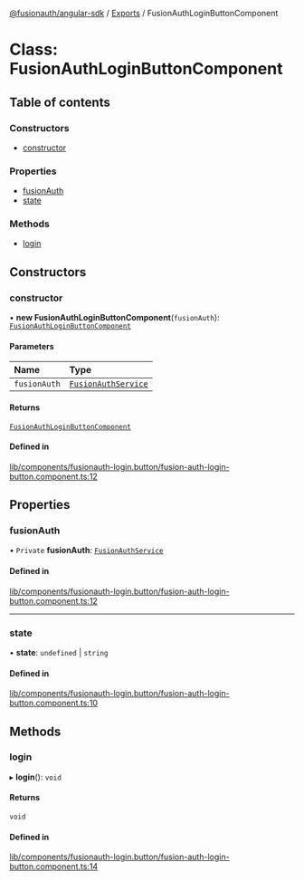 [@fusionauth/angular-sdk](../README.md) / [Exports](../modules.md) / FusionAuthLoginButtonComponent

# Class: FusionAuthLoginButtonComponent

## Table of contents

### Constructors

- [constructor](FusionAuthLoginButtonComponent.md#constructor)

### Properties

- [fusionAuth](FusionAuthLoginButtonComponent.md#fusionauth)
- [state](FusionAuthLoginButtonComponent.md#state)

### Methods

- [login](FusionAuthLoginButtonComponent.md#login)

## Constructors

### constructor

• **new FusionAuthLoginButtonComponent**(`fusionAuth`): [`FusionAuthLoginButtonComponent`](FusionAuthLoginButtonComponent.md)

#### Parameters

| Name         | Type                                        |
| :----------- | :------------------------------------------ |
| `fusionAuth` | [`FusionAuthService`](FusionAuthService.md) |

#### Returns

[`FusionAuthLoginButtonComponent`](FusionAuthLoginButtonComponent.md)

#### Defined in

[lib/components/fusionauth-login.button/fusion-auth-login-button.component.ts:12](https://github.com/FusionAuth/fusionauth-javascript-sdk/blob/577b2095f8d4b995dc5a020ced655b8e2d042a3a/packages/sdk-angular/projects/fusionauth-angular-sdk/src/lib/components/fusionauth-login.button/fusion-auth-login-button.component.ts#L12)

## Properties

### fusionAuth

• `Private` **fusionAuth**: [`FusionAuthService`](FusionAuthService.md)

#### Defined in

[lib/components/fusionauth-login.button/fusion-auth-login-button.component.ts:12](https://github.com/FusionAuth/fusionauth-javascript-sdk/blob/577b2095f8d4b995dc5a020ced655b8e2d042a3a/packages/sdk-angular/projects/fusionauth-angular-sdk/src/lib/components/fusionauth-login.button/fusion-auth-login-button.component.ts#L12)

---

### state

• **state**: `undefined` \| `string`

#### Defined in

[lib/components/fusionauth-login.button/fusion-auth-login-button.component.ts:10](https://github.com/FusionAuth/fusionauth-javascript-sdk/blob/577b2095f8d4b995dc5a020ced655b8e2d042a3a/packages/sdk-angular/projects/fusionauth-angular-sdk/src/lib/components/fusionauth-login.button/fusion-auth-login-button.component.ts#L10)

## Methods

### login

▸ **login**(): `void`

#### Returns

`void`

#### Defined in

[lib/components/fusionauth-login.button/fusion-auth-login-button.component.ts:14](https://github.com/FusionAuth/fusionauth-javascript-sdk/blob/577b2095f8d4b995dc5a020ced655b8e2d042a3a/packages/sdk-angular/projects/fusionauth-angular-sdk/src/lib/components/fusionauth-login.button/fusion-auth-login-button.component.ts#L14)
